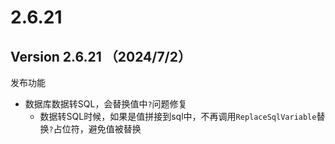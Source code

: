 # 2.6.21

## Version 2.6.21 （2024/7/2）

发布功能

* 数据库数据转SQL，会替换值中`?`问题修复
  * 数据转SQL时候，如果是值拼接到sql中，不再调用`ReplaceSqlVariable`替换`?`占位符，避免值被替换

